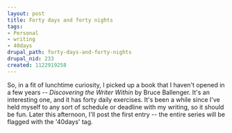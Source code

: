 ```yaml
--- 
layout: post
title: Forty days and forty nights
tags: 
- Personal
- writing
- 40days
drupal_path: forty-days-and-forty-nights
drupal_nid: 233
created: 1122919258
---
```

So, in a fit of lunchtime curiosity, I picked up a book that I haven't opened in a few years -- <I>Discovering the Writer Within</i> by Bruce Ballenger. It's an interesting one, and it has forty daily exercises. It's been a while since I've held myself to any sort of schedule or deadline with my writing, so it should be fun. Later this afternoon, I'll post the first entry -- the entire series will be flagged with the '40days' tag.
